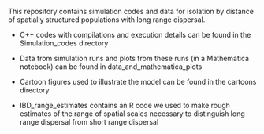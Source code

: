This repository contains simulation codes and data for isolation by distance of spatially structured populations with long range dispersal.  

- C++ codes with compilations and execution details can be found in the Simulation_codes directory

- Data from simulation runs and plots from these runs (in a Mathematica notebook) can be found in data_and_mathematica_plots

- Cartoon figures used to illustrate the model can be found in the cartoons directory

- IBD_range_estimates contains an R code we used to make rough estimates of the range of spatial scales necessary to distinguish long range dispersal from short range dispersal

